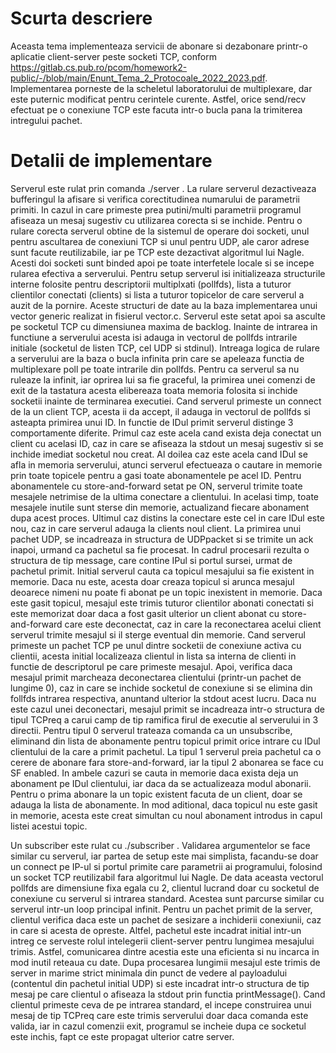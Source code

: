 # Scurta descriere
Aceasta tema implementeaza servicii de abonare si dezabonare printr-o aplicatie client-server peste socketi TCP,
conform https://gitlab.cs.pub.ro/pcom/homework2-public/-/blob/main/Enunt_Tema_2_Protocoale_2022_2023.pdf.
Implementarea porneste de la scheletul laboratorului de multiplexare, dar este puternic modificat pentru cerintele curente.
Astfel, orice send/recv efectuat pe o conexiune TCP este facuta intr-o bucla pana la trimiterea intregului pachet.

# Detalii de implementare 
Serverul este rulat prin comanda ./server <port>. La rulare serverul dezactiveaza bufferingul la afisare si verifica
corectitudinea numarului de parametrii primiti. In cazul in care primeste prea putini/multi parametrii programul afiseaza
un mesaj sugestiv cu utilizarea corecta si se inchide. Pentru o rulare corecta serverul obtine de la sistemul de operare
doi socketi, unul pentru ascultarea de conexiuni TCP si unul pentru UDP, ale caror adrese sunt facute reutilizabile, iar 
pe TCP este dezactivat algoritmul lui Nagle. Acesti doi socketi sunt binded apoi pe toate interfetele locale si se incepe
rularea efectiva a serverului. Pentru setup serverul isi initializeaza structurile interne folosite pentru descriptorii
multiplxati (pollfds), lista a tuturor clientilor conectati (clients) si lista a tuturor topicelor de care serverul a auzit
de la pornire. Aceste structuri de date au la baza implementarea unui vector generic realizat in fisierul vector.c.
Serverul este setat apoi sa asculte pe socketul TCP cu dimensiunea maxima de backlog. Inainte de intrarea in functiune 
a serverului acesta isi adauga in vectorul de pollfds intrarile initiale (socketul de listen TCP, cel UDP si stdinul).
Intreaga logica de rulare a serverului are la baza o bucla infinita prin care se apeleaza functia de multiplexare poll
pe toate intrarile din pollfds. Pentru ca serverul sa nu ruleaze la infinit, iar oprirea lui sa fie graceful, la primirea
unei comenzi de exit de la tastatura acesta elibereaza toata memoria folosita si inchide socketii inainte de terminarea
executiei. Cand serverul primeste un connect de la un client TCP, acesta ii da accept, il adauga in vectorul de pollfds
si asteapta primirea unui ID. In functie de IDul primit serverul distinge 3 comportamente diferite. Primul caz este acela 
cand exista deja conectat un client cu acelasi ID, caz in care se afiseaza la stdout un mesaj sugestiv si se inchide
imediat socketul nou creat. Al doilea caz este acela cand IDul se afla in memoria serverului, atunci serverul efectueaza
o cautare in memorie prin toate topicele pentru a gasi toate abonamentele pe acel ID. Pentru abonamentele cu store-and-forward
setat pe ON, serverul trimite toate mesajele netrimise de la ultima conectare a clientului. In acelasi timp, toate mesajele
inutile sunt sterse din memorie, actualizand fiecare abonament dupa acest proces. Ultimul caz distins la conectare este
cel in care IDul este nou, caz in care serverul adauga la clients noul client. La primirea unui pachet UDP, se incadreaza
in structura de UDPpacket si se trimite un ack inapoi, urmand ca pachetul sa fie procesat. In cadrul procesarii rezulta
o structura de tip message, care contine IPul si portul sursei, urmat de pachetul primit. Initial serverul cauta ca topicul
mesajului sa fie existent in memorie. Daca nu este, acesta doar creaza topicul si arunca mesajul deoarece nimeni nu poate fi 
abonat pe un topic inexistent in memorie. Daca este gasit topicul, mesajul este trimis tuturor clientilor abonati conectati
si este memorizat doar daca a fost gasit ulterior un client abonat cu store-and-forward care este deconectat, caz in care
la reconectarea acelui client serverul trimite mesajul si il sterge eventual din memorie. Cand serverul primeste un pachet
TCP pe unul dintre socketii de conexiune activa cu clientii, acesta initial localizeaza clientul in lista sa interna de
clienti in functie de descriptorul pe care primeste mesajul. Apoi, verifica daca mesajul primit marcheaza deconectarea
clientului (printr-un pachet de lungime 0), caz in care se inchide socketul de conexiune si se elimina din follfds intrarea
respectiva, anuntand ulterior la stdout acest lucru. Daca nu este cazul unei deconectari, mesajul primit se incadreaza
intr-o structura de tipul TCPreq a carui camp de tip ramifica firul de executie al serverului in 3 directii. Pentru tipul
0 serverul trateaza comanda ca un unsubscribe, eliminand din lista de abonamente pentru topicul primit orice intrare
cu IDul clientului de la care a primit pachetul. La tipul 1 serverul preia pachetul ca o cerere de abonare fara 
store-and-forward, iar la tipul 2 abonarea se face cu SF enabled. In ambele cazuri se cauta in memorie daca exista deja
un abonament pe IDul clientului, iar daca da se actualizeaza modul abonarii. Pentru o prima abonare la un topic existent
facuta de un client, doar se adauga la lista de abonamente. In mod aditional, daca topicul nu este gasit in memorie, 
acesta este creat simultan cu noul abonament introdus in capul listei acestui topic.

Un subscriber este rulat cu ./subscriber <id> <ip> <port>. Validarea argumentelor se face similar cu serverul, iar partea
de setup este mai simplista, facandu-se doar un connect pe IP-ul si portul primite care parametrii ai programului, folosind
un socket TCP reutilizabil fara algoritmul lui Nagle. De data aceasta vectorul pollfds are dimensiune fixa egala cu 2,
clientul lucrand doar cu socketul de conexiune cu serverul si intrarea standard. Acestea sunt parcurse similar cu serverul
intr-un loop principal infinit. Pentru un pachet primit de la server, clientul verifica daca este un pachet de sesizare a
inchiderii conexiunii, caz in care si acesta de opreste. Altfel, pachetul este incadrat initial intr-un intreg ce serveste
rolul intelegerii client-server pentru lungimea mesajului trimis. Astfel, comunicarea dintre acestia este una eficienta si
nu incarca in mod inutil reteaua cu date. Dupa procesarea lungimii mesajul este trimis de server in marime strict minimala
din punct de vedere al payloadului (contentul din pachetul initial UDP) si este incadrat intr-o structura de tip mesaj pe
care clientul o afiseaza la stdout prin functia printMessage(). Cand clientul primeste ceva de pe intrarea standard, el
incepe construirea unui mesaj de tip TCPreq care este trimis serverului doar daca comanda este valida, iar in cazul
comenzii exit, programul se incheie dupa ce socketul este inchis, fapt ce este propagat ulterior catre server.
